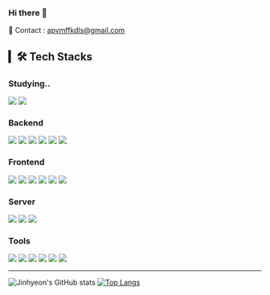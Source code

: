 ### Hi there 👋

<span> 💌 Contact : apvmffkdls@gmail.com </span> <br>

<!-- ![header](https://capsule-render.vercel.app/api?type=wave&color=auto&height=300&section=header&text=%20jinhyeon&fontSize=90) -->


## ▎🛠 Tech Stacks

### Studying..
<p>
  <img src="https://img.shields.io/badge/AWS%20S3-232F3E?style=for-the-badge&logo=Amazon%20AWS&logoColor=white"> 
  <img src="https://img.shields.io/badge/AWS%20RDB-232F3E?style=for-the-badge&logo=Amazon%20AWS&logoColor=white"> 
</p>

### Backend
<p>
  <img src="https://img.shields.io/badge/Spring%20Boot-6DB33F?style=for-the-badge&logo=Spring%20Boot&logoColor=white">
  <img src="https://img.shields.io/badge/Spring%20Security-6DB33F?style=for-the-badge&logo=Spring%20Security&logoColor=white"> 
  <img src="https://img.shields.io/badge/Hibernate-59666C?style=for-the-badge&logo=Hibernate&logoColor=white"> 
  <img src="https://img.shields.io/badge/Thymeleaf-005F0F?style=for-the-badge&logo=Thymeleaf&logoColor=white">
  <img src="https://img.shields.io/badge/mysql-4479A1?style=for-the-badge&logo=mysql&logoColor=white">
  <img src="https://img.shields.io/badge/Python-3776AB?style=for-the-badge&logo=Python&logoColor=white">
</p>

### Frontend
<p>
  <img src="https://img.shields.io/badge/javascript-F7DF1E?style=for-the-badge&logo=javascript&logoColor=black">
  <img src="https://img.shields.io/badge/react-61DAFB?style=for-the-badge&logo=react&logoColor=black">
  <img src="https://img.shields.io/badge/html-E34F26?style=for-the-badge&logo=html5&logoColor=white">
  <img src="https://img.shields.io/badge/css-1572B6?style=for-the-badge&logo=css3&logoColor=white">
  <img src="https://img.shields.io/badge/bootstrap-7952B3?style=for-the-badge&logo=bootstrap&logoColor=white">
  <img src="https://img.shields.io/badge/jquery-0769AD?style=for-the-badge&logo=jquery&logoColor=white">
</p>

### Server
<p>
  <img src="https://img.shields.io/badge/AWS%20EC2-232F3E?style=for-the-badge&logo=Amazon%20AWS&logoColor=white"> 
  <img src="https://img.shields.io/badge/CentOS-262577?style=for-the-badge&logo=CentOS%20AWS&logoColor=white"> 
  <img src="https://img.shields.io/badge/Apache%20Tomcat-F8DC75?style=for-the-badge&logo=Apache%20Tomcat&logoColor=white">
</p>

### Tools
<p>
  <img src="https://img.shields.io/badge/IntelliJ%20IDEA-000000?style=for-the-badge&logo=IntelliJ%20IDEA&logoColor=white">
  <img src="https://img.shields.io/badge/Git-F05032?style=for-the-badge&logo=Git&logoColor=white">
  <img src="https://img.shields.io/badge/Vim-019733?style=for-the-badge&logo=Vim&logoColor=white">
  <img src="https://img.shields.io/badge/Visual%20Studio%20Code-007ACC?style=for-the-badge&logo=Visual%20Studio%20Code&logoColor=white">
  <img src="https://img.shields.io/badge/PyCharm-000000?style=for-the-badge&logo=PyCharm&logoColor=white">
  <img src="https://img.shields.io/badge/Slack-4A154B?style=for-the-badge&logo=Slack&logoColor=white">
</p>

---

![Jinhyeon's GitHub stats](https://github-readme-stats.vercel.app/api?username=qwe5507&show_icons=true&theme=material-palenight)
[![Top Langs](https://github-readme-stats.vercel.app/api/top-langs/?username=qwe5507&layout=compact&theme=material-palenight&langs_count=8)](https://github.com/anuraghazra/github-readme-stats)
<!--
**qwe5507/qwe5507** is a ✨ _special_ ✨ repository because its `README.md` (this file) appears on your GitHub profile.

Here are some ideas to get you started:

- 🔭 I’m currently working on ...
- 🌱 I’m currently learning ...
- 👯 I’m looking to collaborate on ...
- 🤔 I’m looking for help with ...
- 💬 Ask me about ...
- 📫 How to reach me: ...
- 😄 Pronouns: ...
- ⚡ Fun fact: ...
-->
